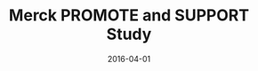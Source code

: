 ---
title: Merck PROMOTE and SUPPORT Study
articlename: >-
  Two Randomized Controlled Pilot Trials of Social Forces to Improve Statin Adherence among Patients with Diabetes
date: 2016-04-01
summary: >-
  Medication nonadherence is an important obstacle to cardiovascular disease management.
authors: >-
  Peter P. Reese, Judd B. Kessler, Jalpa A. Doshi, Joelle Friedman, Adam S. Mussell, Caroline Carney, Jingsan Zhu, Wenli Wang, Andrea Troxel, Peinie Young, Victor Lawnicki, Swapnil Rajpathak, Kevin Volpp
source: 'https://link.springer.com/article/10.1007%2Fs11606-015-3540-y'
---